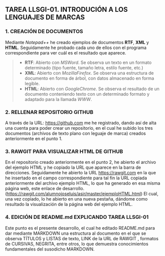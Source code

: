 ## TAREA LLSGI-01. INTRODUCIÓN A LOS LENGUAJES DE MARCAS
### 1. CREACIÓN DE DOCUMENTOS
Mediante *Notepad++* he creado ejemplos de documentos **RTF**, **XML** y **HTML**. Seguidamente he probado cada uno de ellos con el programa correspondiente para ver cuál es el resultado que aparece.
>* **RTF**: Abierto con *MSWord*. Se observa un texto en un formato determinado (tipo fuente, tamaño letra, estilo fuente, etc.)
>* **XML**: Abierto con *MozillaFirefox*. Se observa una estructura de documento en forma de árbol, con datos almacenado en forma legible.
>* **HTML**: Abierto con *GoogleChrome*. Se observa el resultado de un documento conteniendo texto con un determinado formato y adaptado para la llamada *WWW*.
### 2. RELLENAR REPOSITORIO GITHUB
A través de la URL: https://github.com me he registrado, dando así de alta una cuenta para poder crear un repositorio, en el cual he subido los tres documentos (archivos de texto plano con leguaje de marca) creados anteriormente en el punto 1.
### 3. RAWGIT PARA VISUALIZAR HTML DE GITHUB
En el repositorio creado anteriormente en el punto 2, he abierto el archivo del ejemplo HTML y he copiado la URL que aparece en la barra de direcciones. Seguidamente he abierto la URL https://rawgit.com en la que he insertado en el campo correspondiente para tal fin la URL copiada anteriormente del archivo ejemplo HTML, lo que ha generado en esa misma página web, este enlace de desarrollo.
(https://rawgit.com/alumnojoseluis/asir/master/ejemploHTML.html)
El cual, una vez copiado, lo he abierto en una nueva pestaña, dándome como resultado la visualización de la página web del ejemplo HTML.
### 4. EDICIÓN DE README.md EXPLICANDO TAREA LLSGI-01
Este punto es el presente desarrollo, el cual he editado README.md para dar mediante MARKDOWN una estructura al documento en el que se observa TÍTULOS y LISTAS de texto, LINK de la URL de RAWGIT , formatos de CURSIVAS, NEGRITA, entre otros, lo que demuestra conocimientos fundamentales del susodicho MARKDOWN.
